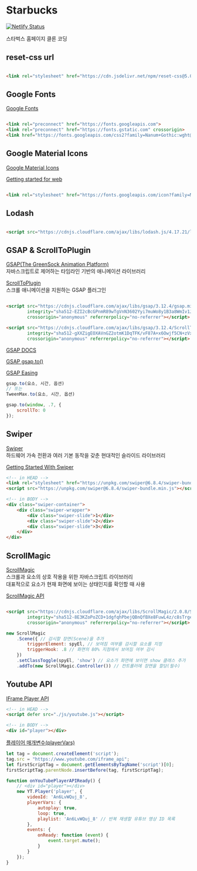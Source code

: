 # Starbucks

[![Netlify Status](https://api.netlify.com/api/v1/badges/638f7fe9-71f5-4d27-bd3e-0138b8ff4a11/deploy-status)](https://ch-starbucks-clone.netlify.app)

스타벅스 홈페이지 클론 코딩

## reset-css url

```html

<link rel="stylesheet" href="https://cdn.jsdelivr.net/npm/reset-css@5.0.2/reset.min.css">
```

## Google Fonts

[Google Fonts](https://fonts.google.com/)

```html

<link rel="preconnect" href="https://fonts.googleapis.com">
<link rel="preconnect" href="https://fonts.gstatic.com" crossorigin>
<link href="https://fonts.googleapis.com/css2?family=Nanum+Gothic:wght@400;700&display=swap" rel="stylesheet">
```

## Google Material Icons

[Google Material Icons](https://fonts.google.com/icons)

[Getting started for web](https://m2.material.io/develop/web/getting-started)

```html

<link rel="stylesheet" href="https://fonts.googleapis.com/icon?family=Material+Icons"/>```
```

## Lodash

```html

<script src="https://cdnjs.cloudflare.com/ajax/libs/lodash.js/4.17.21/lodash.min.js"></script>
```

## GSAP & ScrollToPlugin

[GSAP(The GreenSock Animation Platform)](https://gsap.com)<br>
자바스크립트로 제어하는 타임라인 기반의 애니메이션 라이브러리

[ScrollToPlugin](https://greensock.com/scrolltoplugin/)<br>
스크롤 애니메이션을 지원하는 GSAP 플러그인

```html

<script src="https://cdnjs.cloudflare.com/ajax/libs/gsap/3.12.4/gsap.min.js"
        integrity="sha512-EZI2cBcGPnmR89wTgVnN3602Yyi7muWo8y1B3a8WmIv1J9tYG+udH4LvmYjLiGp37yHB7FfaPBo8ly178m9g4Q=="
        crossorigin="anonymous" referrerpolicy="no-referrer"></script>

<script src="https://cdnjs.cloudflare.com/ajax/libs/gsap/3.12.4/ScrollToPlugin.min.js"
        integrity="sha512-gXXZigEOXAVnGZ2otmK1DqTFK/vF87A+x6Owjf5CN+zVxcg9bLg3F6J1s9yGnFFT08QLt7G0vI3XNWJVue260w=="
        crossorigin="anonymous" referrerpolicy="no-referrer"></script>
```

[GSAP DOCS](https://gsap.com/docs/v3/Eases)

[GSAP gsap.to()](https://gsap.com/docs/v3/GSAP/gsap.to()/)

[GSAP Easing](https://gsap.com/docs/v3/Eases)

```js
gsap.to(요소, 시간, 옵션)
// 또는
TweenMax.to(요소, 시간, 옵션)
```

```js
gsap.to(window, .7, {
    scrollTo: 0
});
```

## Swiper

[Swiper](https://swiperjs.com/)<br>
하드웨어 가속 전환과 여러 기본 동작을 갖춘 현대적인 슬라이드 라이브러리

[Getting Started With Swiper](https://swiperjs.com/get-started)

```html
<!-- in HEAD -->
<link rel="stylesheet" href="https://unpkg.com/swiper@6.8.4/swiper-bundle.min.css"/>
<script src="https://unpkg.com/swiper@6.8.4/swiper-bundle.min.js"></script>

<!-- in BODY -->
<div class="swiper-container">
    <div class="swiper-wrapper">
        <div class="swiper-slide">1</div>
        <div class="swiper-slide">2</div>
        <div class="swiper-slide">3</div>
    </div>
</div>
```

## ScrollMagic

[ScrollMagic](https://github.com/janpaepke/ScrollMagic)<br>
스크롤과 요소의 상호 작용을 위한 자바스크립트 라이브러리<br>
대표적으로 요소가 현재 화면에 보이는 상태인지를 확인할 때 사용

[ScrollMagic API](http://scrollmagic.io/docs/)

```html

<script src="https://cdnjs.cloudflare.com/ajax/libs/ScrollMagic/2.0.8/ScrollMagic.min.js"
        integrity="sha512-8E3KZoPoZCD+1dgfqhPbejQBnQfBXe8FuwL4z/c8sTrgeDMFEnoyTlH3obB4/fV+6Sg0a0XF+L/6xS4Xx1fUEg=="
        crossorigin="anonymous" referrerpolicy="no-referrer"></script>
```

```js
new ScrollMagic
    .Scene({ // 감시할 장면(Scene)을 추가
        triggerElement: spyEl, // 보여짐 여부를 감시할 요소를 지정
        triggerHook: .8 // 화면의 80% 지점에서 보여짐 여부 감시
    })
    .setClassToggle(spyEl, 'show') // 요소가 화면에 보이면 show 클래스 추가
    .addTo(new ScrollMagic.Controller()) // 컨트롤러에 장면을 할당(필수)
```

## Youtube API

[IFrame Player API](https://developers.google.com/youtube/iframe_api_reference?hl=ko)

```html
<!-- in HEAD -->
<script defer src="./js/youtube.js"></script>

<!-- in BODY -->
<div id="player"></div>
```

[플레이어 매개변수(playerVars)](https://developers.google.com/youtube/player_parameters.html?playerVersion=HTML5&hl=ko#Parameters)

```js
let tag = document.createElement('script');
tag.src = "https://www.youtube.com/iframe_api";
let firstScriptTag = document.getElementsByTagName('script')[0];
firstScriptTag.parentNode.insertBefore(tag, firstScriptTag);

function onYouTubePlayerAPIReady() {
    // <div id="player"></div>
    new YT.Player('player', {
        videoId: 'An6LvWQuj_8',
        playerVars: {
            autoplay: true,
            loop: true,
            playlist: 'An6LvWQuj_8' // 반복 재생할 유튜브 영상 ID 목록
        },
        events: {
            onReady: function (event) {
                event.target.mute();
            }
        }
    });
}
```

